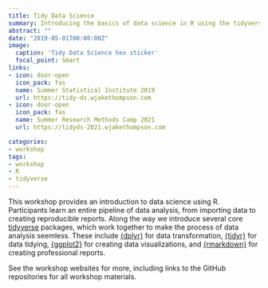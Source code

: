 ```yaml
---
title: Tidy Data Science
summary: Introducing the basics of data science in R using the tidyverse and tidymodels
abstract: ""
date: "2019-05-01T00:00:00Z"
image:
  caption: 'Tidy Data Science hex sticker'
  focal_point: Smart
links:
- icon: door-open
  icon_pack: fas
  name: Summer Statistical Institute 2019
  url: https://tidy-ds.wjakethompson.com
- icon: door-open
  icon_pack: fas
  name: Summer Research Methods Camp 2021
  url: https://tidyds-2021.wjakethompson.com

categories:
- workshop
tags:
- workshop
- R
- tidyverse
---
```


This workshop provides an introduction to data science using R. Participants learn an entire pipeline of data analysis, from importing data to creating reproducible reports. Along the way we introduce several core [tidyverse](https://tidyverse.org) packages, which work together to make the process of data analysis seemless. These include [{dplyr}](https://dplyr.tidyverse.org) for data transformation, [{tidyr}](https://tidyr.tidyverse.org) for data tidying, [{ggplot2}](https://ggplot2.tidyverse.org) for creating data visualizations, and [{rmarkdown}](https://rmarkdown.rstudio.com) for creating professional reports.

See the workshop websites for more, including links to the GitHub repositories for all workshop materials.
